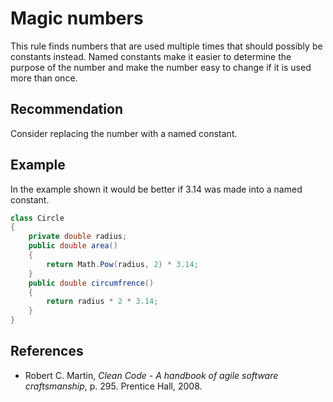 # Magic numbers
This rule finds numbers that are used multiple times that should possibly be constants instead. Named constants make it easier to determine the purpose of the number and make the number easy to change if it is used more than once.


## Recommendation
Consider replacing the number with a named constant.


## Example
In the example shown it would be better if 3.14 was made into a named constant.


```csharp
class Circle
{
    private double radius;
    public double area()
    {
        return Math.Pow(radius, 2) * 3.14;
    }
    public double circumfrence()
    {
        return radius * 2 * 3.14;
    }
}

```

## References
* Robert C. Martin, *Clean Code - A handbook of agile software craftsmanship*, p. 295. Prentice Hall, 2008.
